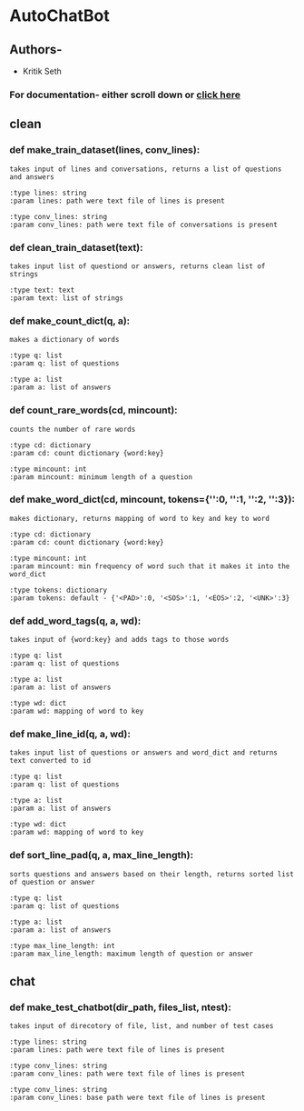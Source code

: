 # AutoChatBot

## Authors-
* Kritik Seth

### For documentation- either scroll down or [click here](https://kritikseth.github.io/autochatbot_docs)

## clean

### def make_train_dataset(lines, conv_lines):

```
takes input of lines and conversations, returns a list of questions and answers

:type lines: string
:param lines: path were text file of lines is present

:type conv_lines: string
:param conv_lines: path were text file of conversations is present
```

### def clean_train_dataset(text):

```
takes input list of questiond or answers, returns clean list of strings

:type text: text
:param text: list of strings
```

### def make_count_dict(q, a):

```
makes a dictionary of words

:type q: list
:param q: list of questions

:type a: list
:param a: list of answers
```

### def count_rare_words(cd, mincount):

```
counts the number of rare words

:type cd: dictionary
:param cd: count dictionary {word:key}

:type mincount: int
:param mincount: minimum length of a question
```

### def make_word_dict(cd, mincount, tokens={'':0, '':1, '':2, '':3}):

```
makes dictionary, returns mapping of word to key and key to word

:type cd: dictionary
:param cd: count dictionary {word:key}

:type mincount: int
:param mincount: min frequency of word such that it makes it into the word_dict

:type tokens: dictionary
:param tokens: default - {'<PAD>':0, '<SOS>':1, '<EOS>':2, '<UNK>':3}
```

### def add_word_tags(q, a, wd):

```
takes input of {word:key} and adds tags to those words

:type q: list
:param q: list of questions

:type a: list
:param a: list of answers

:type wd: dict
:param wd: mapping of word to key
```

### def make_line_id(q, a, wd):

```
takes input list of questions or answers and word_dict and returns text converted to id

:type q: list
:param q: list of questions

:type a: list
:param a: list of answers

:type wd: dict
:param wd: mapping of word to key
```

### def sort_line_pad(q, a, max_line_length):

```
sorts questions and answers based on their length, returns sorted list of question or answer

:type q: list
:param q: list of questions

:type a: list
:param a: list of answers

:type max_line_length: int
:param max_line_length: maximum length of question or answer
```

## chat

### def make_test_chatbot(dir_path, files_list, ntest):
```
takes input of direcotory of file, list, and number of test cases

:type lines: string
:param lines: path were text file of lines is present

:type conv_lines: string
:param conv_lines: path were text file of lines is present

:type conv_lines: string
:param conv_lines: base path were text file of lines is present
```
